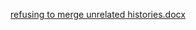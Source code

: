 [refusing to merge unrelated histories.docx](https://github.com/kumar401k/corejava/files/8174629/refusing.to.merge.unrelated.histories.docx)
